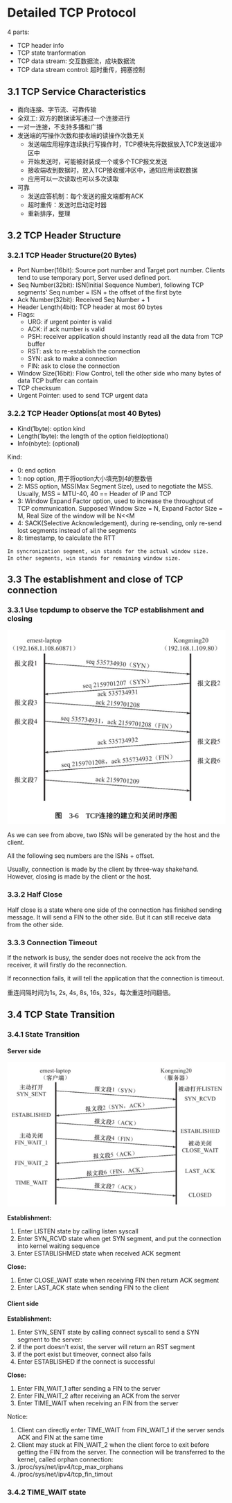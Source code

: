 # Detailed TCP Protocol

4 parts:
- TCP header info
- TCP state tranformation
- TCP data stream: 交互数据流，成块数据流
- TCP data stream control: 超时重传，拥塞控制

## 3.1 TCP Service Characteristics

- 面向连接、字节流、可靠传输
- 全双工: 双方的数据读写通过一个连接进行
- 一对一连接，不支持多播和广播
- 发送端的写操作次数和接收端的读操作次数无关
  - 发送端应用程序连续执行写操作时，TCP模块先将数据放入TCP发送缓冲区中
  - 开始发送时，可能被封装成一个或多个TCP报文发送
  - 接收端收到数据时，放入TCP接收缓冲区中，通知应用读取数据
  - 应用可以一次读取也可以多次读取
- 可靠
  - 发送应答机制：每个发送的报文端都有ACK
  - 超时重传：发送时启动定时器
  - 重新排序，整理

## 3.2 TCP Header Structure

### 3.2.1 TCP Header Structure(20 Bytes)

- Port Number(16bit): Source port number and Target port number. Clients tend to use temporary port, Server used defined port.
- Seq Number(32bit): ISN(Initial Sequence Number), following TCP segments' Seq number = ISN + the offset of the first byte
- Ack Number(32bit): Received Seq Number + 1
- Header Length(4bit): TCP header at most 60 bytes
- Flags:
  - URG: if urgent pointer is valid
  - ACK: if ack number is valid
  - PSH: receiver application should instantly read all the data from TCP buffer
  - RST: ask to re-establish the connection
  - SYN: ask to make a connection
  - FIN: ask to close the connection
- Window Size(16bit): Flow Control, tell the other side who many bytes of data TCP buffer can contain
- TCP checksum
- Urgent Pointer: used to send TCP urgent data

### 3.2.2 TCP Header Options(at most 40 Bytes)

- Kind(1byte): option kind
- Length(1byte): the length of the option field(optional)
- Info(nbyte): (optional)

Kind:
- 0: end option
- 1: nop option, 用于将option大小填充到4的整数倍
- 2: MSS option, MSS(Max Segment Size), used to negotiate the MSS. Usually, MSS = MTU-40, 40 == Header of IP and TCP
- 3: Window Expand Factor option, used to increase the throughput of TCP communication. Supposed Window Size = N, Expand Factor Size = M, Real Size of the window will be N<<M
- 4: SACK(Selective Acknowledgement), during re-sending, only re-send lost segments instead of all the segments
- 8: timestamp, to calculate the RTT

```
In syncronization segment, win stands for the actual window size.
In other segments, win stands for remaining window size.
```

## 3.3 The establishment and close of TCP connection


### 3.3.1 Use tcpdump to observe the TCP establishment and closing

<img src="./pics/TCP_open_n_close.png">

As we can see from above, two ISNs will be generated by the host and the client.

All the following seq numbers are the ISNs + offset.

Usually, connection is made by the client by three-way shakehand. However, closing is made by the client or the host.

### 3.3.2 Half Close

Half close is a state where one side of the connection has finished sending message. It will send a FIN to the other side. But it can still receive data from the other side.

### 3.3.3 Connection Timeout

If the network is busy, the sender does not receive the ack from the receiver, it will firstly do the reconnection.

If reconnection fails, it will tell the application that the connection is timeout.

重连间隔时间为1s, 2s, 4s, 8s, 16s, 32s，每次重连时间翻倍。

## 3.4 TCP State Transition

### 3.4.1 State Transition

#### Server side

<img src="./pics/TCP_connection.png">

**Establishment:**
1. Enter LISTEN state by calling listen syscall
2. Enter SYN_RCVD state when get SYN segment, and put the connection into kernel waiting sequence
3. Enter ESTABLISHMED state when received ACK segment

**Close:**
1. Enter CLOSE_WAIT state when receiving FIN then return ACK segment
2. Enter LAST_ACK state when sending FIN to the client

#### Client side

**Establishment:**
1. Enter SYN_SENT state by calling connect syscall to send a SYN segment to the server:
  1. if the port doesn't exist, the server will return an RST segment
  2. if the port exist but timeover, connect also fails
2. Enter ESTABLISHED if the connect is successful

**Close:**
1. Enter FIN_WAIT_1 after sending a FIN to the server
2. Enter FIN_WAIT_2 after receiving an ACK from the server
3. Enter TIME_WAIT when receiving an FIN from the server

Notice:
1. Client can directly enter TIME_WAIT from FIN_WAIT_1 if the server sends ACK and FIN at the same time
2. Client may stuck at FIN_WAIT_2 when the client force to exit before getting the FIN from the server. The connection will be transferred to the kernel, called orphan connection:
  1. /proc/sys/net/ipv4/tcp_max_orphans
  2. /proc/sys/net/ipv4/tcp_fin_timout

### 3.4.2 TIME_WAIT state










